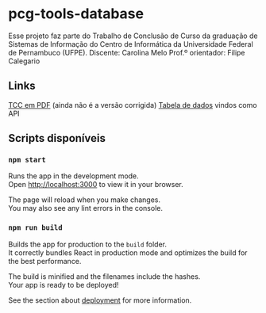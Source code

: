 # pcg-tools-database

Esse projeto faz parte do Trabalho de Conclusão de Curso da graduação de Sistemas de Informação do Centro de Informática da Universidade Federal de Pernambuco (UFPE).
Discente: Carolina Melo
Prof.º orientador: Filipe Calegario

## Links

[TCC em PDF](https://drive.google.com/file/d/1UynJfapySjHTeGvCh_Aeo-qLeChgo6Pf/view?usp=sharing) (ainda não é a versão corrigida)
[Tabela de dados](https://cutt.ly/LHmWN6f) vindos como API

## Scripts disponíveis

### `npm start`

Runs the app in the development mode.\
Open [http://localhost:3000](http://localhost:3000) to view it in your browser.

The page will reload when you make changes.\
You may also see any lint errors in the console.

### `npm run build`

Builds the app for production to the `build` folder.\
It correctly bundles React in production mode and optimizes the build for the best performance.

The build is minified and the filenames include the hashes.\
Your app is ready to be deployed!

See the section about [deployment](https://facebook.github.io/create-react-app/docs/deployment) for more information.